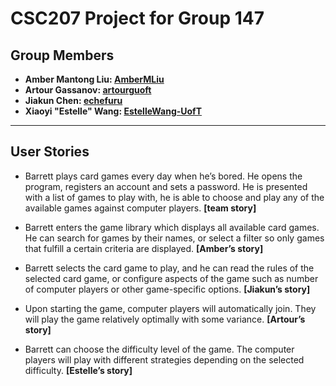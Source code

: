 # CSC207 Project for Group 147

## Group Members

- **Amber Mantong Liu: [AmberMLiu](https://github.com/AmberMLiu)**
- **Artour Gassanov: [artourguoft](https://github.com/artourguoft)**
- **Jiakun Chen: [echefuru](https://github.com/echefuru)**
- **Xiaoyi "Estelle" Wang: [EstelleWang-UofT](https://github.com/EstelleWang-UofT)**
* * *
## User Stories

- Barrett plays card games every day when he’s bored. He opens the program, registers an account and sets a password. 
He is presented with a list of games to play with, he is able to choose and play any of the available games against
computer players.
**[team story]**


- Barrett enters the game library which displays all available card games. He can search for games by their names,
or select a filter so only games that fulfill a certain criteria are displayed.
**[Amber’s story]**


- Barrett selects the card game to play, and he can read the rules of the selected card game,
or configure aspects of the game such as number of computer players or other game-specific options. 
**[Jiakun’s story]**


- Upon starting the game, computer players will automatically join. They will play the game relatively optimally with some variance.
**[Artour’s story]**


- Barrett can choose the difficulty level of the game. 
The computer players will play with different strategies depending on the selected difficulty.
**[Estelle’s story]**
